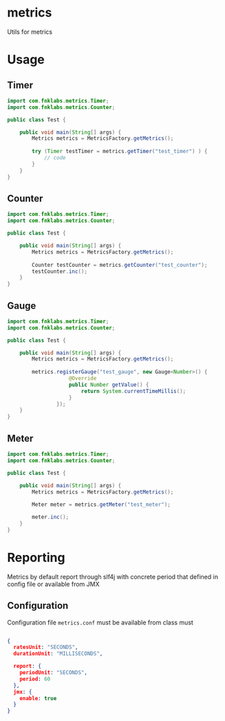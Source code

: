 # metrics
Utils for metrics

# Usage


## Timer 
```java
import com.fnklabs.metrics.Timer;
import com.fnklabs.metrics.Counter;

public class Test {

    public void main(String[] args) {
        Metrics metrics = MetricsFactory.getMetrics();
        
        try (Timer testTimer = metrics.getTimer("test_timer") ) {
            // code
        }
    }
}
```

## Counter 
```java
import com.fnklabs.metrics.Timer;
import com.fnklabs.metrics.Counter;

public class Test {

    public void main(String[] args) {
        Metrics metrics = MetricsFactory.getMetrics();
        
        Counter testCounter = metrics.getCounter("test_counter");
        testCounter.inc();
    }
}
```


## Gauge

```java
import com.fnklabs.metrics.Timer;
import com.fnklabs.metrics.Counter;

public class Test {

    public void main(String[] args) {
        Metrics metrics = MetricsFactory.getMetrics();
 
        metrics.registerGauge("test_gauge", new Gauge<Number>() {
                    @Override
                    public Number getValue() {
                        return System.currentTimeMillis();
                    }
                });
    }
}
```

## Meter

```java
import com.fnklabs.metrics.Timer;
import com.fnklabs.metrics.Counter;

public class Test {

    public void main(String[] args) {
        Metrics metrics = MetricsFactory.getMetrics();
 
        Meter meter = metrics.getMeter("test_meter");

        meter.inc();
    }
}
```


# Reporting

Metrics by default report through slf4j with concrete period that defined in config file or available from JMX
 
## Configuration 

Configuration file `metrics.conf` must be available from class must


```json

{
  ratesUnit: "SECONDS",
  durationUnit: "MILLISECONDS",

  report: {
    periodUnit: "SECONDS",
    period: 60
  },
  jmx: {
    enable: true
  }
}

```


